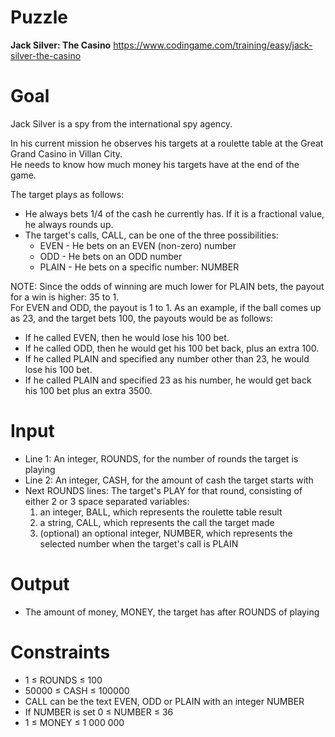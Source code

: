 # Puzzle
**Jack Silver: The Casino** https://www.codingame.com/training/easy/jack-silver-the-casino

# Goal
Jack Silver is a spy from the international spy agency.

In his current mission he observes his targets at a roulette table at the Great Grand Casino in Villan City.   
He needs to know how much money his targets have at the end of the game.

The target plays as follows:  
- He always bets 1/4 of the cash he currently has. If it is a fractional value, he always rounds up.
- The target's calls, CALL, can be one of the three possibilities:  
  - EVEN - He bets on an EVEN (non-zero) number
  - ODD - He bets on an ODD number
  - PLAIN - He bets on a specific number: NUMBER

NOTE: Since the odds of winning are much lower for PLAIN bets, the payout for a win is higher: 35 to 1.   
For EVEN and ODD, the payout is 1 to 1. As an example, if the ball comes up as 23, and the target bets 100, the payouts would be as follows:  
- If he called EVEN, then he would lose his 100 bet.
- If he called ODD, then he would get his 100 bet back, plus an extra 100.
- If he called PLAIN and specified any number other than 23, he would lose his 100 bet.
- If he called PLAIN and specified 23 as his number, he would get back his 100 bet plus an extra 3500.

# Input
* Line 1: An integer, ROUNDS, for the number of rounds the target is playing
* Line 2: An integer, CASH, for the amount of cash the target starts with
* Next ROUNDS lines: The target's PLAY for that round, consisting of either 2 or 3 space separated variables:
  1) an integer, BALL, which represents the roulette table result
  2) a string, CALL, which represents the call the target made
  3) (optional) an optional integer, NUMBER, which represents the selected number when the target's call is PLAIN

# Output
* The amount of money, MONEY, the target has after ROUNDS of playing

# Constraints
* 1 ≤ ROUNDS ≤ 100
* 50000 ≤ CASH ≤ 100000
* CALL can be the text EVEN, ODD or PLAIN with an integer NUMBER
* If NUMBER is set 0 ≤ NUMBER ≤ 36
* 1 ≤ MONEY ≤ 1 000 000
